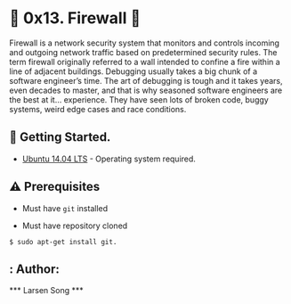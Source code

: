  # :shell: 0x13. Firewall :shell:
 

Firewall is a network security system that monitors and controls incoming and outgoing network traffic based on predetermined security rules.
The term firewall originally referred to a wall intended to confine a fire within a line of adjacent buildings.
Debugging usually takes a big chunk of a software engineer’s time. 
The art of debugging is tough and it takes years, even decades to master, and that is why seasoned software engineers are the best at it… experience. 
They have seen lots of broken code, buggy systems, weird edge cases and race conditions.


## :running: Getting Started.

* [Ubuntu 14.04 LTS](http://releases.ubuntu.com/14.04/) - Operating system required.

## :warning: Prerequisites

* Must have `git` installed

* Must have repository cloned

```
$ sudo apt-get install git.
```

## : Author: 
 
 *** Larsen Song ***
